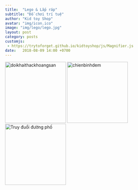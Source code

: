 ```yaml
---
title:  "Lego & Lắp ráp"
subtitle: "Đồ chơi trí tuệ"
author: "Kid toy Shop"
avatar: "img/icon.ico"
image: "img/lego/lego.jpg"
layout: post
category: posts
customjs:
 - https://trytoforget.github.io/kidtoyshop/js/Magnifier.js
date:   2018-08-09 14:00 +0700
---
```

<img src="https://trytoforget.github.io/kidtoyshop/img/lego/doikhaithackhoangsan435.jpg" alt="doikhaithackhoangsan" width="200" height="200">
<img src="https://trytoforget.github.io/kidtoyshop/img/lego/chienbinhdemninja813.jpg" alt="chienbinhdem" width="200" height="200">
<img src="https://trytoforget.github.io/kidtoyshop/img/lego/cuoctruyduoiduongphovoiran-jaguar197.jpg" alt="Truy đuổi đường phố" width="200" height="200">

